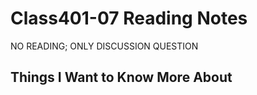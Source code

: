 # Class401-07 Reading Notes

NO READING; ONLY DISCUSSION QUESTION

## Things I Want to Know More About
